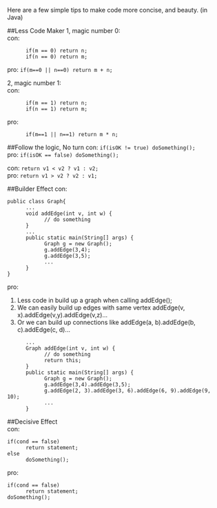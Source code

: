 Here are a few simple tips to make code more concise, and beauty. (in Java)

##Less Code Maker
1, magic number 0:   
con: 
```   
      if(m == 0) return n;    
      if(n == 0) return m;
```
pro: `if(m==0 || n==0) return m + n;`   

2, magic number 1:   
con: 
```   
      if(m == 1) return n;    
      if(n == 1) return m;
```    
pro: 
```   
      if(m==1 || n==1) return m * n;
```  

##Follow the logic, No turn
con: `if(isOK != true) doSomething();`   
pro: `if(isOK == false) doSomething();` 

con: `return v1 < v2 ? v1 : v2;`  
pro: `return v1 > v2 ? v2 : v1;` 

##Builder Effect
con:
```
public class Graph{  
      ...
      void addEdge(int v, int w) {
            // do something 
      }
      ...
      public static main(String[] args) {
            Graph g = new Graph();
            g.addEdge(3,4);
            g.addEdge(3,5);
            ...
      }
}
```  
pro:
1) Less code in build up a graph when calling addEdge();  
2) We can easily build up edges with same vertex addEdge(v, x).addEdge(v,y).addEdge(v,z)...  
3) Or we can build up connections like addEdge(a, b).addEdge(b, c).addEdge(c, d)...  
```
      ...
      Graph addEdge(int v, int w) {
            // do something
            return this;
      }
      public static main(String[] args) {
            Graph g = new Graph();
            g.addEdge(3,4).addEdge(3,5);
            g.addEdge(2, 3).addEdge(3, 6).addEdge(6, 9).addEdge(9, 10);
            ...
      }
```

##Decisive Effect  
con:  
```
if(cond == false) 
      return statement;
else
      doSomething();
```  
pro:  
```
if(cond == false)
      return statement;
doSomething();
```  

      
